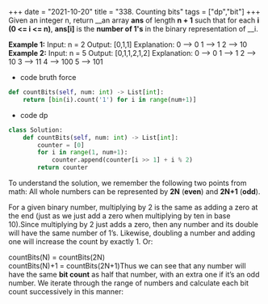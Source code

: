 +++
date = "2021-10-20"
title = "338. Counting bits"
tags = ["dp","bit"]
+++
Given an integer n, return __an array __ans__ of length __n + 1__ such that for each __i__ __(0 <= i <= n)__, __ans[i]__ is the **number of **__1__**'s** in the binary representation of __i.
 
**Example 1:**
Input: n = 2 Output: [0,1,1] Explanation: 0 --> 0 1 --> 1 2 --> 10  
**Example 2:**
Input: n = 5 Output: [0,1,1,2,1,2] Explanation: 0 --> 0 1 --> 1 2 --> 10 3 --> 11 4 --> 100 5 --> 101
- code bruth force
```py
def countBits(self, num: int) -> List[int]:
    return [bin(i).count('1') for i in range(num+1)]
```
- code dp
```py
class Solution:
    def countBits(self, num: int) -> List[int]:
        counter = [0]
        for i in range(1, num+1):
            counter.append(counter[i >> 1] + i % 2)
        return counter
```
To understand the solution, we remember the following two points from math:
All whole numbers can be represented by **2N** (__even__) and **2N+1** (__odd__).

For a given binary number, multiplying by 2 is the same as adding a zero at the end (just as we just add a zero when multiplying by ten in base 10).Since multiplying by 2 just adds a zero, then any number and its double will have the same number of 1’s. Likewise, doubling a number and adding one will increase the count by exactly 1. Or:

countBits(N) = countBits(2N)  
countBits(N)+1 = countBits(2N+1)Thus we can see that any number will have the same __bit count__ as half that number, with an extra one if it’s an odd number. We iterate through the range of numbers and calculate each bit count successively in this manner:

